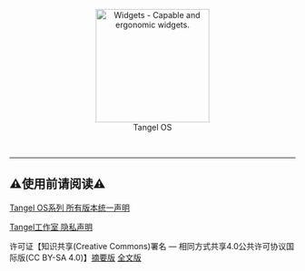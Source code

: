 
<p align="center">
<a href="https://github.com/widget-js/widgets">
  <img width="200" src="https://user-images.githubusercontent.com/91039316/211153019-833baac1-83bc-4f48-a5b0-a9e6deb67211.png" alt="Widgets - Capable and ergonomic widgets." width="300">
</a>
<br>
Tangel OS
</p>

<p align="center">
  <img src="https://img.shields.io/badge/Produced%20by-Tangel%20Studio-blue" alt="">
  <img src="https://img.shields.io/badge/category-Tangel%20OS%E7%89%88%E6%9C%AC%E5%82%A8%E5%AD%98%E4%BB%93%E5%BA%93-blue" alt="">
  <img src="https://img.shields.io/badge/license-CC--BY--SA--4.0-brightgreen" alt="">
  <img src="https://img.shields.io/github/v/release/TangelScratchStudio/Repository-Tangel_OS?include_prereleases" alt="">
</p>

***

## ⚠️使用前请阅读⚠️

[Tangel OS系列 所有版本统一声明](https://docs.qq.com/doc/DQm1WRkx3Ymt3dUVT)

[Tangel工作室 隐私声明](https://docs.qq.com/doc/DQlpwT3pEakZxQUt0)

许可证【知识共享(Creative Commons)署名 — 相同方式共享4.0公共许可协议国际版(CC BY-SA 4.0)】[摘要版](https://creativecommons.org/licenses/by-sa/4.0/deed.zh) [全文版](https://creativecommons.org/licenses/by-sa/4.0/legalcode.zh-Hans)
